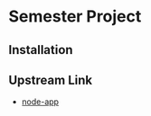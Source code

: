 # Semester Project

## Installation

## Upstream Link

- [node-app](https://github.com/Bundy-Mundi/node-app.git)

